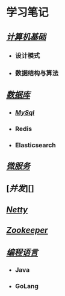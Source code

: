 # 学习笔记
## [*计算机基础*][1]
- ### 设计模式
- ### 数据结构与算法
## [*数据库*][2]
- ### [*MySql*][7]
- ### Redis
- ### Elasticsearch
## [*微服务*][3]
## [*并发*][]
## [*Netty*][4]
## [*Zookeeper*][5]
## [*编程语言*][6]
- ### Java
- ### GoLang

[1]: ./base/README.md
[2]: ./database/README.md
[3]: ./microservice/README.md
[4]: ./netty/README.md
[5]: ./zookeeper/README.md
[6]: ./language/README.md
[7]: ./database/mysql/README.md